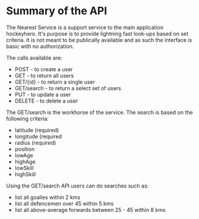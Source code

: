 # Summary of the API

The Nearest Service is a support service to the main application hockeyhero. It's purpose is to provide lightning fast look-ups based on set criteria. It is not meant to be publically available and as such the interface is basic with no authorization. 

The calls available are: 

- POST - to create a user
- GET - to return all users
- GET/{id} - to return a single user
- GET/search - to return a select set of users
- PUT - to update a user
- DELETE - to delete a user

The GET/search is the workhorse of the service. The search is based on the following criteria: 

- latitude (required)
- longitude (required
- radius (required)
- position
- lowAge
- highAge
- lowSkill
- highSkill

Using the GET/search API users can do searches such as: 

- list all goalies within 2 kms
- list all defencemen over 45 within 5 kms
- list all above-average forwards between 25 - 45 within 8 kms 




